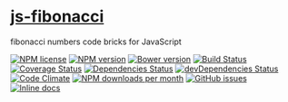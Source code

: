 [js-fibonacci](http://aureooms.github.io/js-fibonacci)
==

fibonacci numbers code bricks for JavaScript

[![NPM license](http://img.shields.io/npm/l/@aureooms/js-fibonacci.svg?style=flat)](https://raw.githubusercontent.com/aureooms/js-fibonacci/master/LICENSE)
[![NPM version](http://img.shields.io/npm/v/@aureooms/js-fibonacci.svg?style=flat)](https://www.npmjs.org/package/@aureooms/js-fibonacci)
[![Bower version](http://img.shields.io/bower/v/@aureooms/js-fibonacci.svg?style=flat)](http://bower.io/search/?q=@aureooms/js-fibonacci)
[![Build Status](http://img.shields.io/travis/aureooms/js-fibonacci.svg?style=flat)](https://travis-ci.org/aureooms/js-fibonacci)
[![Coverage Status](http://img.shields.io/coveralls/aureooms/js-fibonacci.svg?style=flat)](https://coveralls.io/r/aureooms/js-fibonacci)
[![Dependencies Status](http://img.shields.io/david/aureooms/js-fibonacci.svg?style=flat)](https://david-dm.org/aureooms/js-fibonacci#info=dependencies)
[![devDependencies Status](http://img.shields.io/david/dev/aureooms/js-fibonacci.svg?style=flat)](https://david-dm.org/aureooms/js-fibonacci#info=devDependencies)
[![Code Climate](http://img.shields.io/codeclimate/github/aureooms/js-fibonacci.svg?style=flat)](https://codeclimate.com/github/aureooms/js-fibonacci)
[![NPM downloads per month](http://img.shields.io/npm/dm/@aureooms/js-fibonacci.svg?style=flat)](https://www.npmjs.org/package/@aureooms/js-fibonacci)
[![GitHub issues](http://img.shields.io/github/issues/aureooms/js-fibonacci.svg?style=flat)](https://github.com/aureooms/js-fibonacci/issues)
[![Inline docs](http://inch-ci.org/github/aureooms/js-fibonacci.svg?branch=master&style=shields)](http://inch-ci.org/github/aureooms/js-fibonacci)
